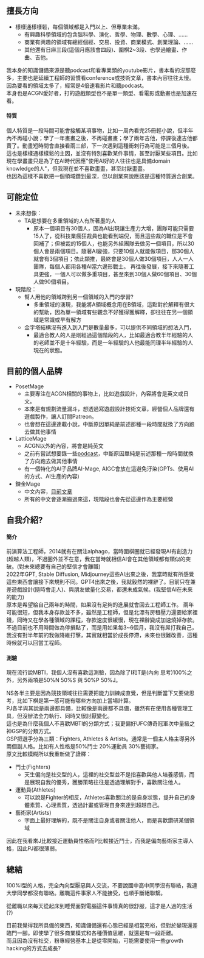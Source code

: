 ## 擅長方向
* 樣樣通樣樣鬆，每個領域都是入門以上、但專業未滿。  
  * 有興趣科學領域的包含腦科學、演化、哲學、物理、數學、心理、......  
  * 商業有興趣的領域有總經個經、交易、投資、商業模式、創業理論、......  
  * 其他還有日麻三段(這個月應該會四段)、圍棋2~3段、也學過繪畫、作曲、吉他。  

我本身的知識儲備來源是聽podcast和看專業類的youtube影片，書本看的沒那麼多，主要也是延續工程師的習慣看conference或技術文章，書本內容往往太慢。  
因為要看的領域太多了，經常是4倍速看影片和聽podcast。  
本身也是ACGN愛好者，打的遊戲類型也不是單一類型、看電影或動畫也是加速在看。  

#### 特質
個人特質是一段時間可能會接觸某項事物，比如一周內看完25冊輕小說，但半年內不再碰小說；學了一年畫畫之後，不再碰畫畫；學了兩年吉他，停課後連吉他都賣了。動畫短時間會直接看兩三部，下一次遇到這種衝刺行為可能是三個月後。  
這也是樣樣通樣樣鬆的主因，並沒有特別喜歡某件事情，甚至討厭某些項目。比如現在學畫畫只是為了在AI時代因應"使用AI好的人往往也是具備domain knowledge的人"，但我現在並不喜歡畫畫，甚至討厭畫畫。  
也因為這樣不喜歡把一個領域鑽到最深，但以創業來說應該是這種特質適合創業。

## 可能定位
* 未來想像：
  * TA是想要在多重領域的人有所著墨的人
    * 原本一個項目有30個人，因為AI出現讓生產力大增，團隊可能只需要15人了，從科技業瘋狂裁員也能看到端倪，而且這些裁的職位是不會回補了；但被裁的15個人，也能另外組團隊去做另一個項目，所以30個人會是兩個項目。隨著AI變強，只要10個人就能做項目，那30個人就會有3個項目；依此類推，最終會是30個人做30個項目，人人一人團隊，每個人都用各種AI當六邊形戰士。
再往後發展，接下來隨著工具更強，一個人可以做多重項目，甚至來到30個人做60個項目、30個人做90個項目。
* 現階段：
  * 幫人用他的領域跨到另一個領域的入門的學習?
    * 多重領域的湧現，我能將A領域概念用在B領域，這點對於解釋有很大的幫助，因為單一領域有些觀念不好獲得獲解釋，卻往往在另一個領域是常識或早有解方
  * 金字塔結構沒有進入到入門是數量最多，可以提供不同領域的想法入門，
    * 最適合教人的人是剛經過這個階段的人，比如最適合教半年經驗的人的老師並不是十年經驗，而是一年經驗的人他最能同理半年經驗的人現在的狀態。


## 目前的個人品牌
* PosetMage
  * 主要專注在ACGN相關的事物上，比如遊戲設計，內容將會是英文或日文。
  * 本來是有規劃流量漏斗，想透過寫遊戲設計技術文章，經營個人品牌還有遊戲製作，讓人訂閱Patreon。
  * 也會想在這邊連載小說，中斷原因單純是前述那種一段時間就換了方向跑去做其他事情
* LatticeMage
  * ACGN以外的內容，將會是純英文
  * 之前有嘗試想要錄一些[podcast](https://www.youtube.com/@LatticeMage/videos)，中斷原因單純是前述那種一段時間就換了方向跑去做其他事情
  * 有一個特化的AI子品牌AI-Mage, AIGC會放在這避免汙染(GPTs、使用AI的方式、AI生產的內容)
* 鍊金Mage
  * 中文內容，[目前文章](https://alchemy.posetmage.com/Daily/)
  * 所有的中文會逐漸搬過來這，現階段也會先從這邊作為主要經營


## 自我介紹?

#### 簡介
前演算法工程師，2014就有在關注alphago，當時圍棋圈就已經發現AI有創造力(超越人類)，不過圈外並不在意，我在當時就相信AI會在其他領域都有類似的突破。(對未來總要有自己的堅信才會離職)  
2022年GPT, Stable Diffusion, Midjourney這些AI出來之後，我當時就有所感覺這些東西會讓接下來規則不同。GPT4出來之後，我就毅然的裸辭了。目前只在兼差遊戲設計(隨時會走人)、與朋友做量化交易，都還未成氣候。(我堅信AI在未來的能力)  
原本是希望給自己兩年的時間，如果沒有足夠的進展就會回去工程師工作。
兩年可能很短，但我本身存款並不多，雖然是工程師，但是北漂有房租壓力還要給家裡錢，同時又在學各種領域的課程，存款速度很緩慢，現在裸辭變成加速燒掉存款。  
不過目前也不用時間做為停損點了，而是用如果每3~6個月，我沒有屌打我自己，我沒有對半年前的我做降維打擊，其實就相當於成長停滯，未來也很難改善，這種時候就可以回當工程師。


#### 測驗
現在流行說MBTI，我個人沒有喜歡這測驗，因為除了I和T是(內向 思考)100%之外，另外兩項是50%N 50%S 與 50%P 50%J。

NS各半主要是因為競技領域往往需要把能力訓練成直覺，但是判斷當下又要做思考，比如下棋是第一感可能有哪些方向加上當場計算。  
PJ各半與其說是兩邊都具備，比較像是兩邊都不具備，雖然有在使用各種管理工具，但沒辦法全力執行、同時又很討厭變化。  
這也是為什麼我個人不喜歡MBTI的分類方式；我更偏好UFC傳奇冠軍次中量級之神GSP的分類方式。  
GSP把選手分為三類：Fighters, Athletes & Artists。通常是一個主人格主導另外兩個副人格。比如有人性格是50%鬥士 20%運動員 30%藝術家。  
原文比較模糊所以我重新做了詮釋：
* 鬥士(Fighters)
  * 天生偏向是社交型的人，這裡的社交型並不是指喜歡與他人培養感情，而是展現自我的優秀，獲勝策略往往是透過理解對手，喜歡關注他人。
* 運動員(Athletes)
  * 可以說是Fighter的相反，Athletes喜歡關注的是自身狀態，提升自己的身體素質、心理素質，透過計畫或管理自身來達到超越自己。
* 藝術家(Artists)
  * 字面上最好理解的，既不是關注自身或者關注他人，而是喜歡鑽研某個領域

因此在我看來J比較接近運動員性格而P比較接近鬥士，而我是偏向藝術家主導人格，因此PJ都很薄弱。

## 總結
100%I型的人格，完全內向型厭惡與人交流，不要說國中高中同學沒有聯絡，我連大學同學都沒有聯絡。離職這件事家人不能接受，也順手斷絕聯繫。  

從離職以來每天從起床到睡覺面對電腦這件事情真的很舒服，這才是人過的生活(?)  

目前我覺得我所具備的東西，知識儲備還有心態已經是相當充裕，但對於變現還差臨門一腳。即使學了很多商業模式和各種價值思維，就還是有一段距離。  
而且因為沒有社交，粉專經營基本上是從零開始，可能需要使用一些growth hacking的方式去成長?
